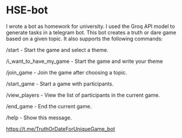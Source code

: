 # HSE-bot
I wrote a bot as homework for university. I used the Groq API model to generate tasks in a telegram bot. This bot creates a truth or dare game based on a given topic. It also supports the following commands:

/start - Start the game and select a theme.

/i_want_to_have_my_game - Start the game and write your theme

/join_game - Join the game after choosing a topic.

/start_game - Start a game with participants.

/view_players - View the list of participants in the current game.

/end_game - End the current game.

/help - Show this message.

https://t.me/TruthOrDateForUniqueGame_bot
